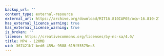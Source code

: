 ```yaml
---
backup_url: ''
content_type: external-resource
external_url: https://archive.org/download/MIT16.810IAP05/ocw-16.810-27jan2005-tp1_2-220k.mp4
has_external_licence_warning: true
has_external_license_warning: true
is_broken: ''
license: https://creativecommons.org/licenses/by-nc-sa/4.0/
title: MP4 - 120MB
uid: 367421b7-bed6-459a-9588-619f55575ec3
---
```

